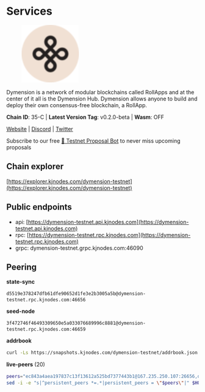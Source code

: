 # Services

<figure><img src="https://raw.githubusercontent.com/kj89/cosmos-images/main/logos/dymension.png" width="150" alt=""><figcaption></figcaption></figure>

Dymension is a network of modular blockchains called RollApps  and at the center of it all is the Dymension Hub. Dymension  allows anyone to build and deploy their own consensus-free blockchain, a RollApp.

**Chain ID**: 35-C | **Latest Version Tag**: v0.2.0-beta | **Wasm**: OFF

[Website](https://dymension.xyz/) | [Discord](https://discord.gg/dymension) | [Twitter](https://twitter.com/dymensionXYZ)



Subscribe to our free [🤖 Testnet Proposal Bot](https://t.me/kjnodes_testnet_proposal_bot) to never miss upcoming proposals


## Chain explorer
[https://explorer.kjnodes.com/dymension-testnet](https://explorer.kjnodes.com/dymension-testnet)

## Public endpoints

* api: [https://dymension-testnet.api.kjnodes.com](https://dymension-testnet.api.kjnodes.com)
* rpc: [https://dymension-testnet.rpc.kjnodes.com](https://dymension-testnet.rpc.kjnodes.com)
* grpc: dymension-testnet.grpc.kjnodes.com:46090

## Peering

**state-sync**

```text
d5519e378247dfb61dfe90652d1fe3e2b3005a5b@dymension-testnet.rpc.kjnodes.com:46656
```

**seed-node**

```text
3f472746f46493309650e5a033076689996c8881@dymension-testnet.rpc.kjnodes.com:46659
```

**addrbook**
```bash
curl -Ls https://snapshots.kjnodes.com/dymension-testnet/addrbook.json > $HOME/.dymension/config/addrbook.json
```

**live-peers** (20)
```bash
peers="ec843a4aea197837c13f13612a525bd7377443b1@167.235.250.107:26656,d5519e378247dfb61dfe90652d1fe3e2b3005a5b@65.109.68.190:46656,96ffe4b68c3f97cbeae4b4362634bf1054c7aeeb@142.132.151.99:15658,0996622e0d51b51cdfb2e8bed752968693f87e10@109.205.180.254:26656,e46b42d50947795f681cf9bfd601ae806e7a8d49@188.34.178.190:46656,6011e62596d177073f3bed476622162652ab4310@164.68.105.143:26656,747d05bfe9f3e0c2e0462ac351c577699e1d9b8c@207.244.244.194:26656,07aa2f136bab33435df2ed64ba524b0ce19ec9d8@31.220.90.150:26656,8f84d324a2d266e612d06db4a793b0d001ee62a0@38.146.3.200:20556,54160abe97cd71abb3a83516fd8e4a47cb509fba@188.34.178.103:46656,2afd537c6cca30a46393545a6aa69235d3fdb398@38.242.241.117:26656,e5226fa166386f9055908194a4942c06b7003ab5@65.108.192.123:42656,af6787b3273dd60e0f809c7e5e2a2a9fd379045e@195.201.195.61:27656,617214edc6dbd3d82765d66767ca56deb9660851@134.209.21.58:26656,147a0021cff3c34251adb3ad7194574011fa3192@176.57.189.36:11656,ed26b4f13a7f388064aa89e5d6419b0e78e3e94e@209.126.81.190:26656,c1008d2d05c56254e95d19ab7e9fe459dad2de3d@159.223.57.238:26656,3a8bb83d5c5afb13ae2c1c3b91c97928e277f6a5@142.132.205.94:15658,ee2fa87279bc626f9c979093389bd1d6568d96ff@65.109.37.228:36656,6229800969107d039254a8e6888aaeb464cda44d@167.99.186.186:26656"
sed -i -e "s|^persistent_peers *=.*|persistent_peers = \"$peers\"|" $HOME/.dymension/config/config.toml
```
